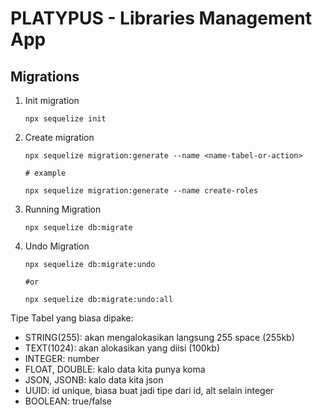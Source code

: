# PLATYPUS - Libraries Management App

## Migrations

1. Init migration

    ```
    npx sequelize init
    ```

2. Create migration

    ```
    npx sequelize migration:generate --name <name-tabel-or-action>

    # example
    
    npx sequelize migration:generate --name create-roles
    ```

3. Running Migration

    ```
    npx sequelize db:migrate
    ```

4. Undo Migration

    ```
    npx sequelize db:migrate:undo

    #or

    npx sequelize db:migrate:undo:all
    ```

Tipe Tabel yang biasa dipake:

- STRING(255): akan mengalokasikan langsung 255 space (255kb)
- TEXT(1024): akan alokasikan yang diisi (100kb)
- INTEGER: number
- FLOAT, DOUBLE: kalo data kita punya koma
- JSON, JSONB: kalo data kita json
- UUID: id unique, biasa buat jadi tipe dari id, alt selain integer
- BOOLEAN: true/false